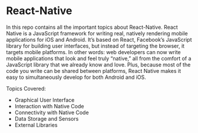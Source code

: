 # React-Native

In this repo contains all the important topics about React-Native.
React Native is a JavaScript framework for writing real, natively rendering mobile applications for iOS and Android. It’s based on React, Facebook’s JavaScript library for building user interfaces, but instead of targeting the browser, it targets mobile platforms. In other words: web developers can now write mobile applications that look and feel truly “native,” all from the comfort of a JavaScript library that we already know and love. Plus, because most of the code you write can be shared between platforms, React Native makes it easy to simultaneously develop for both Android and iOS.   

Topics Covered:

* Graphical User Interface
* Interaction with Native Code
* Connectivity with Native Code
* Data Storage and Sensors
* External Libraries